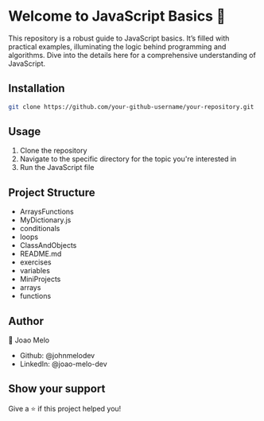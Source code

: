 # Welcome to JavaScript Basics 👋

This repository is a robust guide to JavaScript basics. It’s filled with practical examples, illuminating the logic behind programming and algorithms. Dive into the details here for a comprehensive understanding of JavaScript.

## Installation

```sh
git clone https://github.com/your-github-username/your-repository.git
```

## Usage

1. Clone the repository
2. Navigate to the specific directory for the topic you're interested in
3. Run the JavaScript file

## Project Structure

- ArraysFunctions
- MyDictionary.js
- conditionals
- loops
- ClassAndObjects
- README.md
- exercises
- variables
- MiniProjects
- arrays
- functions

## Author

👤 Joao Melo

- Github: @johnmelodev
- LinkedIn: @joao-melo-dev

## Show your support

Give a ⭐️ if this project helped you!
